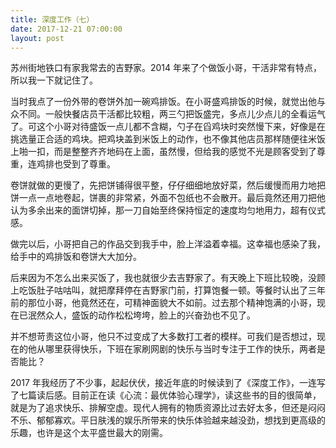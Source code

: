 ```yaml
---
title: 深度工作（七）
date: 2017-12-21 07:00:00
layout: post
---
```


苏州街地铁口有家我常去的吉野家。2014 年来了个做饭小哥，干活非常有特点，所以我一下就记住了。

当时我点了一份外带的卷饼外加一碗鸡排饭。在小哥盛鸡排饭的时候，就觉出他与众不同。一般快餐店员干活都比较粗，两三勺把饭盛完，多点儿少点儿的全看运气了。可这个小哥对待盛饭一点儿都不含糊，勺子在舀鸡块时突然慢下来，好像是在挑选量正合适的鸡块。把鸡块盖到米饭上的动作，也不像其他店员那样随便往米饭上啪一扣，而是整整齐齐地码在上面，虽然慢，但给我的感觉不光是顾客受到了尊重，连鸡排也受到了尊重。

卷饼就做的更慢了，先把饼铺得很平整，仔仔细细地放好菜，然后缓慢而用力地把饼一点一点地卷起，饼裹的非常紧，外面不包纸也不会散开。最后竟然还用刀把他认为多余出来的面饼切掉，那一刀自始至终保持恒定的速度均匀地用力，超有仪式感。

做完以后，小哥把自己的作品交到我手中，脸上洋溢着幸福。这幸福也感染了我，给手中的鸡排饭和卷饼大大加分。

后来因为不怎么出来买饭了，我也就很少去吉野家了。有天晚上下班比较晚，没顾上吃饭肚子咕咕叫，就把摩拜停在吉野家门前，打算饱餐一顿。等餐时认出了三年前的那位小哥，他竟然还在，可精神面貌大不如前。过去那个精神饱满的小哥，现在已泯然众人，盛饭的动作松松垮垮，脸上的兴奋劲也不见了。

并不想苛责这位小哥，他只不过变成了大多数打工者的模样。可我们是否想过，现在的他从哪里获得快乐，下班在家刷网剧的快乐与当时专注于工作的快乐，两者是否能比？

2017 年我经历了不少事，起起伏伏，接近年底的时候读到了《深度工作》，一连写了七篇读后感。目前正在读《心流：最优体验心理学》，读这些书的目的很简单，就是为了追求快乐、排解空虚。现代人拥有的物质资源比过去好太多，但还是闷闷不乐、郁郁寡欢。平日肤浅的娱乐所带来的快乐体验越来越没劲，想找到更高级的乐趣，也许是这个太平盛世最大的刚需。
